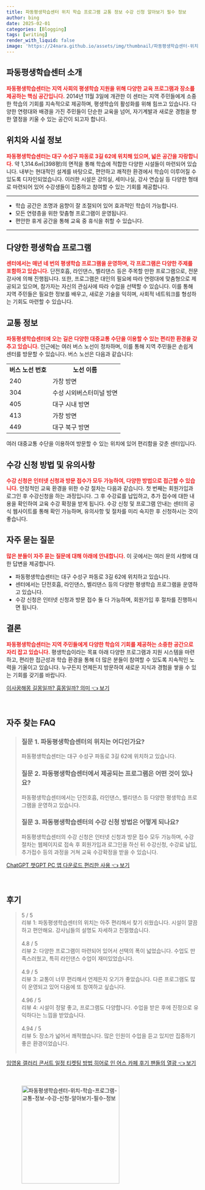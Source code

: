 ```yaml
---
title: 파동평생학습센터 위치 학습 프로그램 교통 정보 수강 신청 알아보기 필수 정보
author: bing
date: 2025-02-01
categories: [Blogging]
tags: [writing]
render_with_liquid: false
image: 'https://24nara.github.io/assets/img/thumbnail/파동평생학습센터-위치-학습-프로그램-교통-정보-수강-신청-알아보기-필수-정보.webp'
---
```



<h2 id='파동평생학습센터소개'>파동평생학습센터 소개</h2>

<p><b><span style="color: #ee2323;">파동평생학습센터는 지역 사회의 평생학습 지원을 위해 다양한 교육 프로그램과 장소를 제공하는 핵심 공간입니다.</span></b> 2014년 11월 3일에 개관한 이 센터는 지역 주민들에게 소중한 학습의 기회를 지속적으로 제공하며, 평생학습의 활성화를 위해 힘쓰고 있습니다. 다양한 연령대와 배경을 가진 주민들이 단순한 교육을 넘어, 자기계발과 새로운 경험을 향한 열정을 키울 수 있는 공간이 되고자 합니다.</p>

<h2 id='위치와시설정보'>위치와 시설 정보</h2>

<p><b><span style="color: #ee2323;">파동평생학습센터는 대구 수성구 파동로 3길 62에 위치해 있으며, 넓은 공간을 자랑합니다.</span></b> 약 1,314.6㎡(398평)의 면적을 통해 학습에 적합한 다양한 시설들이 마련되어 있습니다. 내부는 현대적인 설계를 바탕으로, 편안하고 쾌적한 환경에서 학습이 이루어질 수 있도록 디자인되었습니다. 이러한 시설은 강의실, 세미나실, 강사 연습실 등 다양한 형태로 마련되어 있어 수강생들이 집중하고 참여할 수 있는 기회를 제공합니다.</p>

<hr />

<ul>
    <li>학습 공간은 조명과 음향이 잘 조절되어 있어 효과적인 학습이 가능합니다.</li>
    <li>모든 연령층을 위한 맞춤형 프로그램이 운영됩니다.</li>
    <li>편안한 휴게 공간을 통해 교육 중 휴식을 취할 수 있습니다.</li>
</ul>

<hr />

<h2 id='다양한평생학습프로그램'>다양한 평생학습 프로그램</h2>

<p><b><span style="color: #ee2323;">센터에서는 매년 네 번의 평생학습 프로그램을 운영하며, 각 프로그램은 다양한 주제를 포함하고 있습니다.</span></b> 단전호흡, 라인댄스, 벨리댄스 등은 주목할 만한 프로그램으로, 전문 강사에 의해 진행됩니다. 또한, 프로그램은 대인의 필요에 따라 연령대에 맞춤형으로 제공되고 있으며, 참가자는 자신의 관심사에 따라 수업을 선택할 수 있습니다. 이를 통해 지역 주민들은 필요한 정보를 배우고, 새로운 기술을 익히며, 사회적 네트워크를 형성하는 기회도 마련할 수 있습니다.</p>

<h2 id='교통정보'>교통 정보</h2>

<p><b><span style="color: #ee2323;">파동평생학습센터에 오는 길은 다양한 대중교통 수단을 이용할 수 있는 편리한 환경을 갖추고 있습니다.</span></b> 인근에는 여러 버스 노선이 정차하며, 이를 통해 지역 주민들은 손쉽게 센터를 방문할 수 있습니다. 버스 노선은 다음과 같습니다:</p>

<table>
    <tr>
        <td style="text-align: center; height: 17px;"><b>버스 노선 번호</b></td>
        <td style="text-align: center; height: 17px;"><b>노선 이름</b></td>
    </tr>
    <tr>
        <td>240</td>
        <td>가창 방면</td>
    </tr>
    <tr>
        <td>304</td>
        <td>수성 시외버스터미널 방면</td>
    </tr>
    <tr>
        <td>405</td>
        <td>대구 시내 방면</td>
    </tr>
    <tr>
        <td>413</td>
        <td>가창 방면</td>
    </tr>
    <tr>
        <td>449</td>
        <td>대구 북구 방면</td>
    </tr>
</table>

<p>여러 대중교통 수단을 이용하여 방문할 수 있는 위치에 있어 편리함을 갖춘 센터입니다.</p>

<h2 id='수강신청방법및유의사항'>수강 신청 방법 및 유의사항</h2>

<p><b><span style="color: #ee2323;">수강 신청은 인터넷 신청과 방문 접수가 모두 가능하여, 다양한 방법으로 접근할 수 있습니다.</span></b> 안정적인 교육 환경을 위한 수강 절차는 다음과 같습니다. 첫 번째는 회원가입과 로그인 후 수강신청을 하는 과정입니다. 그 후 수강료를 납입하고, 추가 접수에 대한 내용을 확인하여 교육 수강 확정을 받게 됩니다. 수강 신청 및 프로그램 안내는 센터의 공식 웹사이트를 통해 확인 가능하며, 유의사항 및 절차를 미리 숙지한 후 신청하시는 것이 좋습니다.</p>

<h2 id='자주묻는질문'>자주 묻는 질문</h2>

<p><b><span style="color: #ee2323;">많은 분들이 자주 묻는 질문에 대해 아래에 안내합니다.</span></b> 이 곳에서는 여러 문의 사항에 대한 답변을 제공합니다.</p>

<ul>
    <li>파동평생학습센터는 대구 수성구 파동로 3길 62에 위치하고 있습니다.</li>
    <li>센터에서는 단전호흡, 라인댄스, 벨리댄스 등의 다양한 평생학습 프로그램을 운영하고 있습니다.</li>
    <li>수강 신청은 인터넷 신청과 방문 접수 둘 다 가능하며, 회원가입 후 절차를 진행하시면 됩니다.</li>
</ul>

<h2 id='결론'>결론</h2>

<p><b><span style="color: #ee2323;">파동평생학습센터는 지역 주민들에게 다양한 학습의 기회를 제공하는 소중한 공간으로 자리 잡고 있습니다.</span></b> 평생학습이라는 목표 아래 다양한 프로그램과 지원 시스템을 마련하고, 편리한 접근성과 학습 환경을 통해 더 많은 분들이 참여할 수 있도록 지속적인 노력을 기울이고 있습니다. 누구든지 언제든지 방문하여 새로운 지식과 경험을 쌓을 수 있는 기회를 갖기를 바랍니다.</p>


<p><a class="click-button" title="이사꿈해몽 길몽일까? 흉몽일까? 의미" href="https://24nara.github.io/posts/%EC%9D%B4%EC%82%AC%EA%BF%88%ED%95%B4%EB%AA%BD-%EA%B8%B8%EB%AA%BD%EC%9D%BC%EA%B9%8C-%ED%9D%89%EB%AA%BD%EC%9D%BC%EA%B9%8C-%EC%9D%98%EB%AF%B8/" rel="dofollow">이사꿈해몽 길몽일까? 흉몽일까? 의미 👈 보기</a></p><br>
<h2 id='자주_찾는_FAQ'>자주 찾는 FAQ</h2>
<div itemscope="" itemtype="https://schema.org/FAQPage"> 
<blockquote> 
<div itemscope="" itemprop="mainEntity" itemtype="https://schema.org/Question"> 
<h3 itemprop="name">질문 1. 파동평생학습센터의 위치는 어디인가요?</h3> 
<div itemscope="" itemprop="acceptedAnswer" itemtype="https://schema.org/Answer"> 
<span itemprop="text"> 
<p>파동평생학습센터는 대구 수성구 파동로 3길 62에 위치하고 있습니다.</p> 
</span> 
</div> 
</div> 
<div itemscope="" itemprop="mainEntity" itemtype="https://schema.org/Question"> 
<h3 itemprop="name">질문 2. 파동평생학습센터에서 제공되는 프로그램은 어떤 것이 있나요?</h3> 
<div itemscope="" itemprop="acceptedAnswer" itemtype="https://schema.org/Answer"> 
<span itemprop="text"> 
<p>파동평생학습센터에서는 단전호흡, 라인댄스, 벨리댄스 등 다양한 평생학습 프로그램을 운영하고 있습니다.</p> 
</span> 
</div> 
</div> 
<div itemscope="" itemprop="mainEntity" itemtype="https://schema.org/Question"> 
<h3 itemprop="name">질문 3. 파동평생학습센터의 수강 신청 방법은 어떻게 되나요?</h3> 
<div itemscope="" itemprop="acceptedAnswer" itemtype="https://schema.org/Answer"> 
<span itemprop="text"> 
<p>파동평생학습센터의 수강 신청은 인터넷 신청과 방문 접수 모두 가능하며, 수강절차는 웹페이지로 접속 후 회원가입과 로그인을 하신 뒤 수강신청, 수강료 납입, 추가접수 등의 과정을 거쳐 교육 수강확정을 받을 수 있습니다.</p> 
</span> 
</div> 
</div> 
</blockquote> 
</div>
<p><a class="click-button" title="ChatGPT 챗GPT PC 앱 다운로드 편리한 사용" href="https://24nara.github.io/posts/ChatGPT-%EC%B1%97GPT-PC-%EC%95%B1-%EB%8B%A4%EC%9A%B4%EB%A1%9C%EB%93%9C-%ED%8E%B8%EB%A6%AC%ED%95%9C-%EC%82%AC%EC%9A%A9/" rel="dofollow">ChatGPT 챗GPT PC 앱 다운로드 편리한 사용 👈 보기</a></p><br>
<h2 id='후기'>후기</h2>
<div itemscope itemtype="https://schema.org/Product">
  <blockquote>
  <div itemprop="review" itemscope itemtype="https://schema.org/Review">
      <div itemprop="reviewRating" itemscope itemtype="https://schema.org/Rating"> <span itemprop="ratingValue">5</span> / <span itemprop="bestRating">5</span> </div>
      <span itemprop="reviewBody">리뷰 1: 파동평생학습센터의 위치는 아주 편리해서 찾기 쉬웠습니다. 시설이 깔끔하고 편안해요. 강사님들의 설명도 자세하고 친절했습니다.</span>
  </div>
  <br>
  <div itemprop="review" itemscope itemtype="https://schema.org/Review">
      <div itemprop="reviewRating" itemscope itemtype="https://schema.org/Rating"> <span itemprop="ratingValue">4.8</span> / <span itemprop="bestRating">5</span> </div>
      <span itemprop="reviewBody">리뷰 2: 다양한 프로그램이 마련되어 있어서 선택의 폭이 넓었습니다. 수업도 만족스러웠고, 특히 라인댄스 수업이 재미있었습니다.</span>
  </div>
  <br>
  <div itemprop="review" itemscope itemtype="https://schema.org/Review">
      <div itemprop="reviewRating" itemscope itemtype="https://schema.org/Rating"> <span itemprop="ratingValue">4.9</span> / <span itemprop="bestRating">5</span> </div>
      <span itemprop="reviewBody">리뷰 3: 교통이 너무 편리해서 언제든지 오기가 좋았습니다. 다른 프로그램도 많이 운영되고 있어 다음에 또 참여하고 싶습니다.</span>
  </div>
  <br>
  <div itemprop="review" itemscope itemtype="https://schema.org/Review">
      <div itemprop="reviewRating" itemscope itemtype="https://schema.org/Rating"> <span itemprop="ratingValue">4.96</span> / <span itemprop="bestRating">5</span> </div>
      <span itemprop="reviewBody">리뷰 4: 시설이 정말 좋고, 프로그램도 다양합니다. 수업을 받은 후에 진정으로 유익하다는 느낌을 받았습니다.</span>
  </div>
  <br>
  <div itemprop="review" itemscope itemtype="https://schema.org/Review">
      <div itemprop="reviewRating" itemscope itemtype="https://schema.org/Rating"> <span itemprop="ratingValue">4.94</span> / <span itemprop="bestRating">5</span> </div>
      <span itemprop="reviewBody">리뷰 5: 장소가 넓어서 쾌적했습니다. 많은 인원이 수업을 듣고 있지만 집중하기 좋은 환경이었습니다.</span>
  </div>
  <br>
  </blockquote>
</div>
<p><a class="click-button" title="임영웅 갤러리 콘서트 일정 티켓팅 방법 히어로 인 어스 카페 후기 팬들의 열광" href="https://24nara.github.io/posts/%EC%9E%84%EC%98%81%EC%9B%85-%EA%B0%A4%EB%9F%AC%EB%A6%AC-%EC%BD%98%EC%84%9C%ED%8A%B8-%EC%9D%BC%EC%A0%95-%ED%8B%B0%EC%BC%93%ED%8C%85-%EB%B0%A9%EB%B2%95-%ED%9E%88%EC%96%B4%EB%A1%9C-%EC%9D%B8-%EC%96%B4%EC%8A%A4-%EC%B9%B4%ED%8E%98-%ED%9B%84%EA%B8%B0-%ED%8C%AC%EB%93%A4%EC%9D%98-%EC%97%B4%EA%B4%91/" rel="dofollow">임영웅 갤러리 콘서트 일정 티켓팅 방법 히어로 인 어스 카페 후기 팬들의 열광 👈 보기</a></p><br>
<figure class="image"><img src="https://24nara.github.io/assets/img/thumbnail/파동평생학습센터-위치-학습-프로그램-교통-정보-수강-신청-알아보기-필수-정보.webp" alt="파동평생학습센터-위치-학습-프로그램-교통-정보-수강-신청-알아보기-필수-정보" width="256" height="256"></figure>